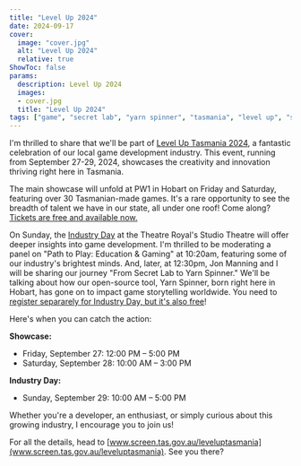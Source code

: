 ```yaml
---
title: "Level Up 2024"
date: 2024-09-17
cover:
  image: "cover.jpg"
  alt: "Level Up 2024"
  relative: true
ShowToc: false
params:
  description: Level Up 2024
  images:
  - cover.jpg
  title: "Level Up 2024"
tags: ["game", "secret lab", "yarn spinner", "tasmania", "level up", "screen tasmania"]
---
```


I'm thrilled to share that we'll be part of [Level Up Tasmania 2024](https://www.screen.tas.gov.au/leveluptasmania), a fantastic celebration of our local game development industry. This event, running from September 27-29, 2024, showcases the creativity and innovation thriving right here in Tasmania.

The main showcase will unfold at PW1 in Hobart on Friday and Saturday, featuring over 30 Tasmanian-made games. It's a rare opportunity to see the breadth of talent we have in our state, all under one roof! Come along? [Tickets are free and available now.](https://www.eventbrite.com.au/e/level-up-tasmania-video-game-showcase-tickets-1004245855387?aff=oddtdtcreator)

On Sunday, the [Industry Day](https://www.screen.tas.gov.au/leveluptasmania/industry_day) at the Theatre Royal's Studio Theatre will offer deeper insights into game development. I'm thrilled to be moderating a panel on "Path to Play: Education & Gaming" at 10:20am, featuring some of our industry's brightest minds. And, later, at 12:30pm, Jon Manning and I will be sharing our journey "From Secret Lab to Yarn Spinner." We'll be talking about how our open-source tool, Yarn Spinner, born right here in Hobart, has gone on to impact game storytelling worldwide. You need to [register separarely for Industry Day, but it's also free](https://www.eventbrite.com.au/e/level-up-tasmania-2024-industry-day-tickets-1004907564577?utm-campaign=social&utm-content=attendeeshare&utm-medium=discovery&utm-term=listing&utm-source=cp&aff=ebdsshcopyurl)!

Here's when you can catch the action:

**Showcase:**
- Friday, September 27: 12:00 PM – 5:00 PM
- Saturday, September 28: 10:00 AM – 3:00 PM

**Industry Day:**
- Sunday, September 29: 10:00 AM – 5:00 PM

Whether you're a developer, an enthusiast, or simply curious about this growing industry, I encourage you to join us!

For all the details, head to [www.screen.tas.gov.au/leveluptasmania](www.screen.tas.gov.au/leveluptasmania). See you there?